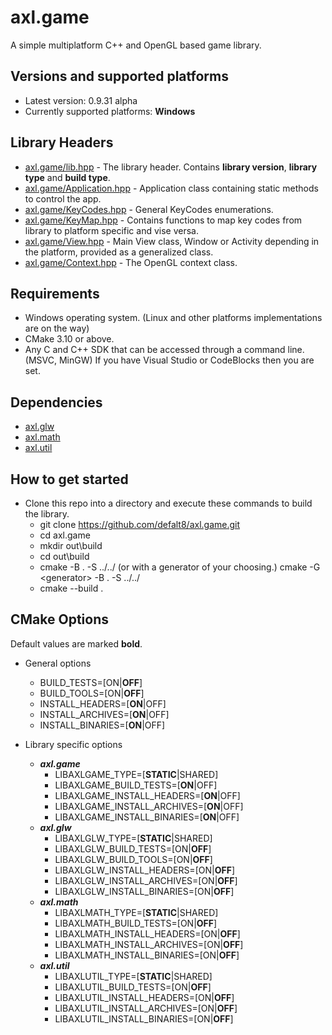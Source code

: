 # axl.game

A simple multiplatform C++ and OpenGL based game library.

## Versions and supported platforms

- Latest version: 0.9.31 alpha
- Currently supported platforms: **Windows**

## Library Headers

- [axl.game/lib.hpp](/include/axl.game/lib.hpp) - The library header. Contains **library version**, **library type** and **build type**.
- [axl.game/Application.hpp](/include/axl.game/Application.hpp) - Application class containing static methods to control the app.
- [axl.game/KeyCodes.hpp](/include/axl.game/KeyCodes.hpp) - General KeyCodes enumerations.
- [axl.game/KeyMap.hpp](/include/axl.game/KeyMap.hpp) - Contains functions to map key codes from library to platform specific and vise versa.
- [axl.game/View.hpp](/include/axl.game/View.hpp) - Main View class, Window or Activity depending in the platform, provided as a generalized class.
- [axl.game/Context.hpp](/include/axl.game/Context.hpp) - The OpenGL context class.

## Requirements

- Windows operating system. (Linux and other platforms implementations are on the way)
- CMake 3.10 or above.
- Any C and C++ SDK that can be accessed through a command line. (MSVC, MinGW) If you have Visual Studio or CodeBlocks then you are set.

## Dependencies

- [axl.glw](https://github.com/defalt8/axl.glw.git)
- [axl.math](https://github.com/defalt8/axl.math.git)
- [axl.util](https://github.com/defalt8/axl.util.git)

## How to get started

- Clone this repo into a directory and execute these commands to build the library.
  - git clone https://github.com/defalt8/axl.game.git
  - cd axl.game
  - mkdir out\\build
  - cd out\\build
  - cmake -B . -S ../../ (or with a generator of your choosing.) cmake -G \<generator\> -B . -S ../../
  - cmake --build .

## CMake Options

Default values are marked **bold**.

- General options
  - BUILD_TESTS=[ON|**OFF**]
  - BUILD_TOOLS=[ON|**OFF**]
  - INSTALL_HEADERS=[**ON**|OFF]
  - INSTALL_ARCHIVES=[**ON**|OFF]
  - INSTALL_BINARIES=[**ON**|OFF]

- Library specific options
  - ***axl.game***
    - LIBAXLGAME_TYPE=[**STATIC**|SHARED]
    - LIBAXLGAME_BUILD_TESTS=[**ON**|OFF]
    - LIBAXLGAME_INSTALL_HEADERS=[**ON**|OFF]
    - LIBAXLGAME_INSTALL_ARCHIVES=[**ON**|OFF]
    - LIBAXLGAME_INSTALL_BINARIES=[**ON**|OFF]
  - ***axl.glw***
    - LIBAXLGLW_TYPE=[**STATIC**|SHARED]
    - LIBAXLGLW_BUILD_TESTS=[ON|**OFF**]
    - LIBAXLGLW_BUILD_TOOLS=[ON|**OFF**]
    - LIBAXLGLW_INSTALL_HEADERS=[ON|**OFF**]
    - LIBAXLGLW_INSTALL_ARCHIVES=[ON|**OFF**]
    - LIBAXLGLW_INSTALL_BINARIES=[ON|**OFF**]
  - ***axl.math***
    - LIBAXLMATH_TYPE=[**STATIC**|SHARED]
    - LIBAXLMATH_BUILD_TESTS=[ON|**OFF**]
    - LIBAXLMATH_INSTALL_HEADERS=[ON|**OFF**]
    - LIBAXLMATH_INSTALL_ARCHIVES=[ON|**OFF**]
    - LIBAXLMATH_INSTALL_BINARIES=[ON|**OFF**]
  - ***axl.util***
    - LIBAXLUTIL_TYPE=[**STATIC**|SHARED]
    - LIBAXLUTIL_BUILD_TESTS=[ON|**OFF**]
    - LIBAXLUTIL_INSTALL_HEADERS=[ON|**OFF**]
    - LIBAXLUTIL_INSTALL_ARCHIVES=[ON|**OFF**]
    - LIBAXLUTIL_INSTALL_BINARIES=[ON|**OFF**]
